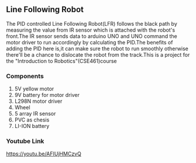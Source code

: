 ## Line Following Robot
<p>The PID controlled Line Following Robot(LFR) follows the black path by measuring the value from IR sensor which is attached with the robot's front.The IR sensor sends data to arduino UNO and UNO command the motor driver to run accordingly by calculating the PID.The benefits of adding the PID here is,it can make sure the robot to run smoothly otherwise there'll be a chance to dislocate the robot from the track.This is a project for the "Introduction to Robotics"(CSE461)course</p>



### Components 
1. 5V yellow motor
2. 9V battery for motor driver
3. L298N motor driver
4. Wheel
5. 5 array IR sensor
6. PVC as chesis
7. LI-ION battery


### Youtube Link
https://youtu.be/AFIUjHMCzvQ


